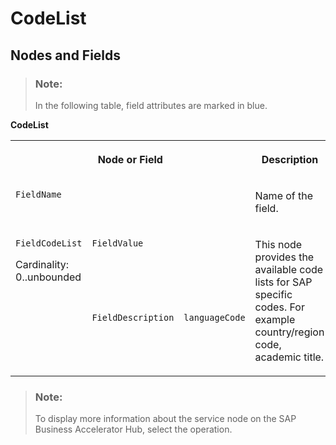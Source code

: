 <!-- loioc29cd1ac2ff64d1895e0b2a496773a48 -->

# CodeList



<a name="loioc29cd1ac2ff64d1895e0b2a496773a48__section_m53_np5_qcb"/>

## Nodes and Fields

> ### Note:  
> In the following table, field attributes are marked in blue.

**CodeList**


<table>
<tr>
<th valign="top" colspan="3">

Node or Field

</th>
<th valign="top">

Description

</th>
<th valign="top">

Cardinality

</th>
</tr>
<tr>
<td valign="top" colspan="3">

`FieldName`

</td>
<td valign="top">

Name of the field.

</td>
<td valign="top">

1..1

</td>
</tr>
<tr>
<td valign="top" rowspan="2">

`FieldCodeList`

Cardinality: 0..unbounded

</td>
<td valign="top" colspan="2">

`FieldValue`

</td>
<td valign="top" rowspan="2">

This node provides the available code lists for SAP specific codes. For example country/region code, academic title.

</td>
<td valign="top">

1..1

</td>
</tr>
<tr>
<td valign="top">

`FieldDescription`

</td>
<td valign="top">

`languageCode`

</td>
<td valign="top">

0..unbounded

</td>
</tr>
</table>

> ### Note:  
> To display more information about the service node on the SAP Business Accelerator Hub, select the operation.

